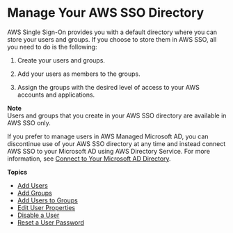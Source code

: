 # Manage Your AWS SSO Directory<a name="manage-your-directory-sso"></a>

AWS Single Sign\-On provides you with a default directory where you can store your users and groups\. If you choose to store them in AWS SSO, all you need to do is the following:

1. Create your users and groups\.

1. Add your users as members to the groups\. 

1. Assign the groups with the desired level of access to your AWS accounts and applications\. 

**Note**  
Users and groups that you create in your AWS SSO directory are available in AWS SSO only\. 

If you prefer to manage users in AWS Managed Microsoft AD, you can discontinue use of your AWS SSO directory at any time and instead connect AWS SSO to your Microsoft AD using AWS Directory Service\. For more information, see [Connect to Your Microsoft AD Directory](manage-your-directory-connected.md)\.

**Topics**
+ [Add Users](addusers.md)
+ [Add Groups](addgroups.md)
+ [Add Users to Groups](adduserstogroups.md)
+ [Edit User Properties](edituser.md)
+ [Disable a User](disableuser.md)
+ [Reset a User Password](resetuserpwd.md)